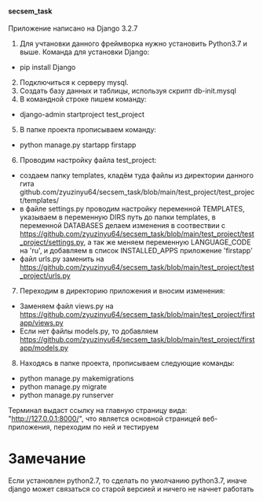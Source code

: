 #### secsem_task

Приложение написано на Django 3.2.7
1) Для учтановки данного фреймворка нужно установить Python3.7 и выше. Команда для установки Django:
- pip install Django
2) Подключиться к серверу mysql. 
3) Создать базу данных и таблицы, используя скрипт db-init.mysql
4) В командной строке пишем команду:
- django-admin startproject test_project
5) В папке проекта прописываем команду:
- python manage.py startapp firstapp
6) Проводим настройку файла test_project:
- создаем папку templates, кладём туда файлы из директории данного гита github.com/zyuzinyu64/secsem_task/blob/main/test_project/test_project/templates/
- в файле settings.py проводим настройку переменной TEMPLATES, указываем в переменную DIRS путь до папки templates, в переменной DATABASES делаем изменения в соотвествии с https://github.com/zyuzinyu64/secsem_task/blob/main/test_project/test_project/settings.py, а так же меняем переменную LANGUAGE_CODE на 'ru', и добавляем в список INSTALLED_APPS приложение 'firstapp'
- файл urls.py заменить на https://github.com/zyuzinyu64/secsem_task/blob/main/test_project/test_project/urls.py
7) Переходим в директорию приложения и вносим изменения:
- Заменяем файл views.py на https://github.com/zyuzinyu64/secsem_task/blob/main/test_project/firstapp/views.py
- Если нет файлы models.py, то добавляем https://github.com/zyuzinyu64/secsem_task/blob/main/test_project/firstapp/models.py
8) Находясь в папке проекта, прописываем следующие команды:
- python manage.py makemigrations
- python manage.py migrate
- python manage.py runserver

Терминал выдаст ссылку на главную страницу вида: "http://127.0.0.1:8000/", что является основной страницей веб-приложения, переходим по ней и тестируем


# Замечание
Если установлен python2.7, то сделать по умолчанию python3.7, иначе django может связаться со старой версией и ничего не начнет работать
